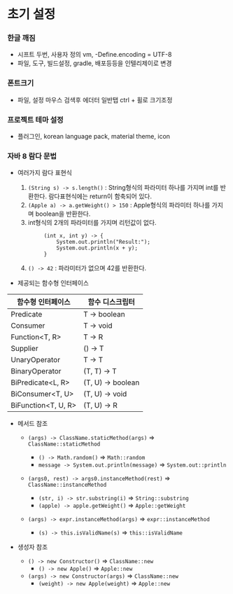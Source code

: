 

# 초기 설정


### 한글 깨짐
- 시프트 두번, 사용자 정의 vm, -Define.encoding = UTF-8
- 파일, 도구, 빌드설정, gradle, 배포등등을 인텔리제이로 변경

### 폰트크기 
-  파일, 설정 마우스 검색후 에더터 일반탭 ctrl + 휠로 크기조정

### 프로젝트 테마 설정
-  플러그인, korean language pack, material theme, icon


### 자바 8 람다 문법
- 여러가지 람다 표현식
    1. `(String s) -> s.length()` : String형식의 파라미터 하나를 가지며 int를 반환한다. 람다표현식에는 return이 함축되어 있다.
    1. `(Apple a) -> a.getWeight() > 150` : Apple형식의 파라미터 하나를 가지며 boolean을 반환한다.
    1. int형식의 2개의 파라미터를 가지며 리턴값이 없다.
        ```
             (int x, int y) -> {
                 System.out.println("Result:");
                 System.out.println(x + y);
             }
        ```
    1. `() -> 42` : 파라미터가 없으며 42를 반환한다.

- 제공되는 함수형 인터페이스

함수형 인터페이스 | 함수 디스크립터 |
---|---|
Predicate<T> | T -> boolean
Consumer<T> | T -> void
Function<T, R> | T -> R
Supplier<T> | () -> T
UnaryOperator<T> | T -> T
BinaryOperator<T> | (T, T) -> T
BiPredicate<L, R> | (T, U) -> boolean
BiConsumer<T, U> | (T, U) -> void
BiFunction<T, U, R> | (T, U) -> R

- 메서드 참조
    - `(args) -> ClassName.staticMethod(args)` => `ClassName::staticMethod`
        - `() -> Math.random()` => `Math::random`
        - `message -> System.out.println(message)` => `System.out::println`

    - `(args0, rest) -> args0.instanceMethod(rest)` => `ClassName::instanceMethod`
        - `(str, i) -> str.substring(i)` => `String::substring`
        - `(apple) -> apple.getWeight()` => `Apple::getWeight`
    - `(args) -> expr.instanceMethod(args)` => `expr::instanceMethod`
        - `(s) -> this.isValidName(s)` => `this::isValidName`

- 생성자 참조
    - `() -> new Constructor()` => `ClassName::new`
        - `() -> new Apple()`  => `Apple::new`
    - `(args) -> new Constructor(args)` => `ClassName::new`
        - `(weight) -> new Apple(weight)` => `Apple::new`
